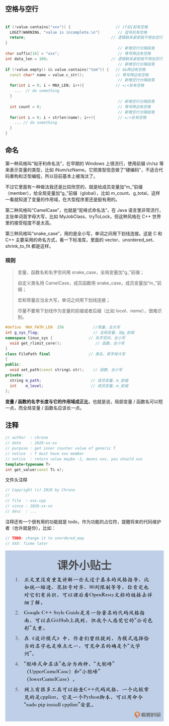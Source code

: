 ## 空格与空行

```c++

if (!value.contains("xxx")) {                    // if后{前有空格
  LOGIT(WARNING, "value is incomplete.\n")        // 逗号后有空格
  return;                                      // 逻辑联系紧密就不用加空行
}
                                                  // 新增空行分隔段落
char suffix[16] = "xxx";                          // 等号两边有空格
int data_len = 100;                            // 逻辑联系紧密就不用加空行
                                                  // 新增空行分隔段落
if (!value.empty() && value.contains("tom")) {   // &&两边有空格
  const char* name = value.c_str();              // 等号两边有空格
                                                  // 新增空行分隔段落
  for(int i = 0; i < MAX_LEN; i++){              // =;<处有空格
    ...  // do something
  }
                                                  // 新增空行分隔段落
  int count = 0;                                  // 等号两边有空格
                                                  // 新增空行分隔段落
  for(int i = 0; i < strlen(name); i++){          // =;<处有空格
    ... // do something  
  }
}
```

## 命名

第一种风格叫“匈牙利命名法”，在早期的 Windows 上很流行，使用前缀 i/n/sz 等来表示变量的类型，比如 iNum/szName。它把类型信息做了“硬编码”，不适合代码重构和泛型编程，所以目前基本上被淘汰了。

不过它里面有一种做法我还是比较欣赏的，就是给成员变量加“m_”前缀（member），给全局变量加“g_”前缀（global），比如 m_count、g_total，这样一看就知道了变量的作用域，在大型程序里还是挺有用的。



第二种风格叫“CamelCase”，也就是“驼峰式命名法”，在 Java 语言里非常流行，主张单词首字母大写，比如 MyJobClass、tryToLock，但这种风格在 C++ 世界里的接受程度不是太高。



第三种风格叫“snake_case”，用的是全小写，单词之间用下划线连接。这是 C 和 C++ 主要采用的命名方式，看一下标准库，里面的 vector、unordered_set、shrink_to_fit 都是这样。

### 规则

> 变量、函数名和名字空间用 snake_case，全局变量加“g_”前缀；
>
> 自定义类名用 CamelCase，成员函数用 snake_case，成员变量加“m_”前缀；
>
> 宏和常量应当全大写，单词之间用下划线连接；
>
> 尽量不要用下划线作为变量的前缀或者后缀（比如 _local、name_），很难识别。

```c++
#define  MAX_PATH_LEN  256             //常量，全大写
int g_sys_flag;                        // 全局变量，加g_前缀
namespace linux_sys {                // 名字空间，全小写
  void get_rlimit_core();               // 函数，全小写
}
class FilePath final                 // 类名，首字母大写
{
public:
  void set_path(const string& str);    // 函数，全小写
private:  
  string m_path;                      // 成员变量，m_前缀 
  int    m_level;                     // 成员变量，m_前缀
};
```

**变量 / 函数的名字长度与它的作用域成正比**，也就是说，局部变量 / 函数名可以短一点，而全局变量 / 函数名应该长一点。

## 注释

```c++
// author  : chrono
// date    : 2020-xx-xx
// purpose : get inner counter value of generic T
// notice  : T must have xxx member
// notice  : return value maybe -1, means xxx, you should xxx
template<typename T>
int get_value(const T& v);
```

文件头注释

```c++
// Copyright (c) 2020 by Chrono
//
// file  : xxx.cpp
// since : 2020-xx-xx
// desc  : ...
```

注释还有一个很有用的功能就是 todo，作为功能的占位符，提醒将来的代码维护者（也许就是你），比如：

```c++
// TODO: change it to unordered_map
// XXX: fixme later
```

![img](https://raw.githubusercontent.com/mowang111/image-hosting/master/typora_images/3a5325510a8c10a318f82f9ac2696941.jpg)

